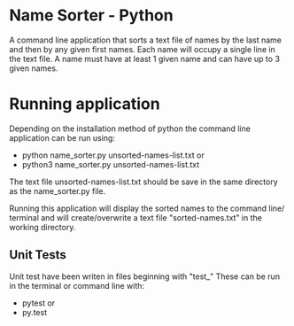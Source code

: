 # Name Sorter - Python

A command line application that sorts a text file of names by the last name and then by any given first names.
Each name will occupy a single line in the text file. A name must have at least 1 given name and can have up to 3 given names.

# Running application

Depending on the installation method of python the command line application can be run using:

- python name_sorter.py unsorted-names-list.txt or
- python3 name_sorter.py unsorted-names-list.txt

The text file unsorted-names-list.txt should be save in the same directory as the name_sorter.py file.

Running this application will display the sorted names to the command line/ terminal and will create/overwrite a text file "sorted-names.txt" in the working directory.

## Unit Tests

Unit test have been writen in files beginning with "test\_"
These can be run in the terminal or command line with:

- pytest or
- py.test
